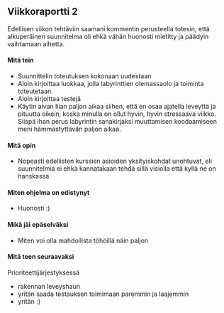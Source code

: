 ## Viikkoraportti 2
Edellisen viikon tehtäviin saamani kommentin perusteella totesin, että alkuperäinen suunnitelma oli ehkä vähän huonosti mietitty ja päädyin vaihtamaan aihetta.

#### Mitä tein
- Suunnittelin toteutuksen kokonaan uudestaan
- Aloin kirjoittaa luokkaa, jolla labyrinttien olemassaolo ja toiminta toteutetaan.
- Aloin kirjoittaa testejä
- Käytin aivan liian paljon aikaa siihen, että en osaa ajatella leveyttä ja pituutta oikein, koska minulla on ollut hyvin, hyvin stressaava viikko. Siispä ihan perus labyrintin sanakirjaksi muuttamisen koodaamiseen meni hämmästyttävän paljon aikaa.

#### Mitä opin
- Nopeasti edellisten kurssien asioiden yksityiskohdat unohtuvat, eli suunnitelmia ei ehkä kannatakaan tehdä sillä visiolla että kyllä ne on hanskassa

#### Miten ohjelma on edistynyt
- Huonosti :)

#### Mikä jäi epäselväksi
- Miten voi olla mahdollista töhöillä näin paljon

#### Mitä teen seuraavaksi
Prioriteettijärjestyksessä
- rakennan leveyshaun
- yritän saada testauksen toimimaan paremmin ja laajemmin
- yritän :)